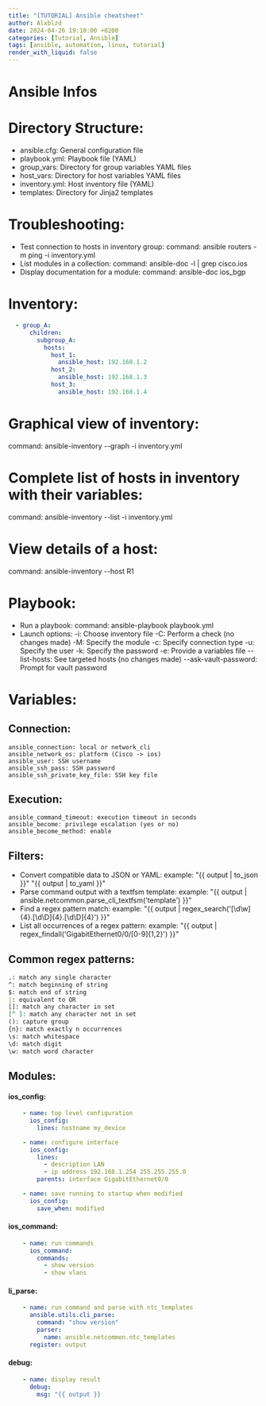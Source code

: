 ```yaml
---
title: "[TUTORIAL] Ansible cheatsheet"
author: Alxblzd
date: 2024-04-26 19:10:00 +0200
categories: [Tutorial, Ansible]
tags: [ansible, automation, linux, tutorial]
render_with_liquid: false
---
```


# Ansible Infos

# Directory Structure:
  - ansible.cfg: General configuration file
  - playbook.yml: Playbook file (YAML)
  - group_vars: Directory for group variables YAML files
  - host_vars: Directory for host variables YAML files
  - inventory.yml: Host inventory file (YAML)
  - templates: Directory for Jinja2 templates

# Troubleshooting:
  - Test connection to hosts in inventory group:
      command: ansible routers -m ping -i inventory.yml
  - List modules in a collection:
      command: ansible-doc -l | grep cisco.ios
  - Display documentation for a module:
      command: ansible-doc ios_bgp

# Inventory:
```yaml
  - group_A:
      children:
        subgroup_A:
          hosts:
            host_1:
              ansible_host: 192.168.1.2
            host_2:
              ansible_host: 192.168.1.3
            host_3:
              ansible_host: 192.168.1.4
```
# Graphical view of inventory:
  command: ansible-inventory --graph -i inventory.yml

# Complete list of hosts in inventory with their variables:
  command: ansible-inventory --list -i inventory.yml

# View details of a host:
  command: ansible-inventory --host R1

# Playbook:
  - Run a playbook:
      command: ansible-playbook playbook.yml
  - Launch options:
      -i: Choose inventory file
      -C: Perform a check (no changes made)
      -M: Specify the module
      -c: Specify connection type
      -u: Specify the user
      -k: Specify the password
      -e: Provide a variables file
      --list-hosts: See targeted hosts (no changes made)
      --ask-vault-password: Prompt for vault password

# Variables:
## Connection:
    ansible_connection: local or network_cli
    ansible_network_os: platform (Cisco -> ios)
    ansible_user: SSH username
    ansible_ssh_pass: SSH password
    ansible_ssh_private_key_file: SSH key file

## Execution:
    ansible_command_timeout: execution timeout in seconds
    ansible_become: privilege escalation (yes or no)
    ansible_become_method: enable

## Filters:
  - Convert compatible data to JSON or YAML:
      example: "{{ output | to_json }}"
               "{{ output | to_yaml }}"
  - Parse command output with a textfsm template:
      example: "{{ output | ansible.netcommon.parse_cli_textfsm('template') }}"
  - Find a regex pattern match:
      example: "{{ output | regex_search('[\d\w]{4}\.[\d\D]{4}\.[\d\D]{4}') }}"
  - List all occurrences of a regex pattern:
      example: "{{ output | regex_findall('GigabitEthernet0\/0\/[0-9]{1,2}') }}"

## Common regex patterns:
```md
.: match any single character
^: match beginning of string
$: match end of string
|: equivalent to OR
[]: match any character in set
[^ ]: match any character not in set
(): capture group
{n}: match exactly n occurrences
\s: match whitespace
\d: match digit
\w: match word character
```
## Modules:
 #### ios_config:
```yaml  
    - name: top level configuration
      ios_config:
        lines: hostname my_device

    - name: configure interface 
      ios_config:
        lines:
          - description LAN
          - ip address 192.168.1.254 255.255.255.0
        parents: interface GigabitEthernet0/0

    - name: save running to startup when modified
      ios_config:
        save_when: modified
```
 ####  ios_command:
```yaml  
    - name: run commands
      ios_command:
        commands:
          - show version
          - show vlans
```
 #### li_parse:
```yaml  
    - name: run command and parse with ntc_templates
      ansible.utils.cli_parse:
        command: "show version"
        parser:
          name: ansible.netcommon.ntc_templates
      register: output
```
 #### debug:
```yaml
    - name: display result
      debug:
        msg: "{{ output }}

```
